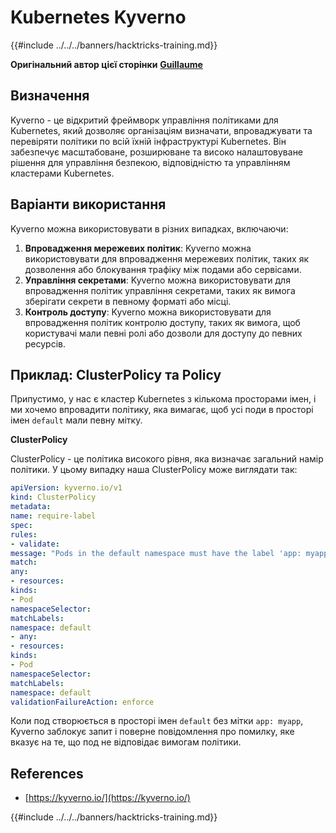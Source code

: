 # Kubernetes Kyverno

{{#include ../../../banners/hacktricks-training.md}}

**Оригінальний автор цієї сторінки** [**Guillaume**](https://www.linkedin.com/in/guillaume-chapela-ab4b9a196)

## Визначення

Kyverno - це відкритий фреймворк управління політиками для Kubernetes, який дозволяє організаціям визначати, впроваджувати та перевіряти політики по всій їхній інфраструктурі Kubernetes. Він забезпечує масштабоване, розширюване та високо налаштовуване рішення для управління безпекою, відповідністю та управлінням кластерами Kubernetes.

## Варіанти використання

Kyverno можна використовувати в різних випадках, включаючи:

1. **Впровадження мережевих політик**: Kyverno можна використовувати для впровадження мережевих політик, таких як дозволення або блокування трафіку між подами або сервісами.
2. **Управління секретами**: Kyverno можна використовувати для впровадження політик управління секретами, таких як вимога зберігати секрети в певному форматі або місці.
3. **Контроль доступу**: Kyverno можна використовувати для впровадження політик контролю доступу, таких як вимога, щоб користувачі мали певні ролі або дозволи для доступу до певних ресурсів.

## **Приклад: ClusterPolicy та Policy**

Припустимо, у нас є кластер Kubernetes з кількома просторами імен, і ми хочемо впровадити політику, яка вимагає, щоб усі поди в просторі імен `default` мали певну мітку.

**ClusterPolicy**

ClusterPolicy - це політика високого рівня, яка визначає загальний намір політики. У цьому випадку наша ClusterPolicy може виглядати так:
```yaml
apiVersion: kyverno.io/v1
kind: ClusterPolicy
metadata:
name: require-label
spec:
rules:
- validate:
message: "Pods in the default namespace must have the label 'app: myapp'"
match:
any:
- resources:
kinds:
- Pod
namespaceSelector:
matchLabels:
namespace: default
- any:
- resources:
kinds:
- Pod
namespaceSelector:
matchLabels:
namespace: default
validationFailureAction: enforce
```
Коли под створюється в просторі імен `default` без мітки `app: myapp`, Kyverno заблокує запит і поверне повідомлення про помилку, яке вказує на те, що под не відповідає вимогам політики.

## References

* [https://kyverno.io/](https://kyverno.io/)



{{#include ../../../banners/hacktricks-training.md}}
